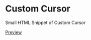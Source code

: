 # Custom Cursor

Small HTML Snippet of Custom Cursor

[Preview](https://htmlpreview.github.io/?https://github.com/sachin-acharya-projects/Custom-Cursor/main/index.html)
